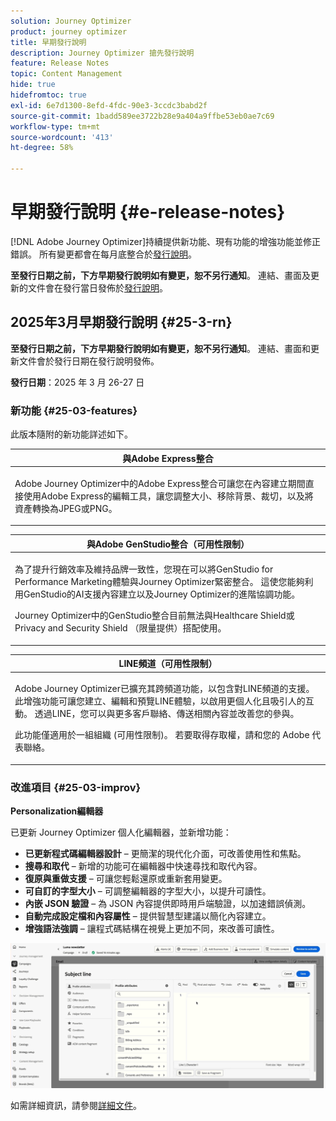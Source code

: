 ```yaml
---
solution: Journey Optimizer
product: journey optimizer
title: 早期發行說明
description: Journey Optimizer 搶先發行說明
feature: Release Notes
topic: Content Management
hide: true
hidefromtoc: true
exl-id: 6e7d1300-8efd-4fdc-90e3-3ccdc3babd2f
source-git-commit: 1badd589ee3722b28e9a404a9ffbe53eb0ae7c69
workflow-type: tm+mt
source-wordcount: '413'
ht-degree: 58%

---
```


# 早期發行說明 {#e-release-notes}

[!DNL Adobe Journey Optimizer]持續提供新功能、現有功能的增強功能並修正錯誤。 所有變更都會在每月底整合於[發行說明](release-notes.md)。

**至發行日期之前，下方早期發行說明如有變更，恕不另行通知**。 連結、畫面及更新的文件會在發行當日發佈於[發行說明](release-notes.md)。


## 2025年3月早期發行說明 {#25-3-rn}


**至發行日期之前，下方早期發行說明如有變更，恕不另行通知**。 連結、畫面和更新文件會於發行日期在發行說明發佈。

**發行日期**：2025 年 3 月 26-27 日


### 新功能 {#25-03-features}

此版本隨附的新功能詳述如下。


<table>
<thead>
<tr>
<th><strong>與Adobe Express整合</strong><br/></th>
</tr>
</thead>
<tbody>
<tr>
<td>
<p>Adobe Journey Optimizer中的Adobe Express整合可讓您在內容建立期間直接使用Adobe Express的編輯工具，讓您調整大小、移除背景、裁切，以及將資產轉換為JPEG或PNG。<p>
<!--p>For more information, refer to the <a href="../configuration/rule-sets.md">detailed documentation</a>.</p-->
</td>
</tr>
</tbody>
</table>


<table>
<thead>
<tr>
<th><strong>與Adobe GenStudio整合（可用性限制）</strong><br/></th>
</tr>
</thead>
<tbody>
<tr>
<td>
<p>為了提升行銷效率及維持品牌一致性，您現在可以將GenStudio for Performance Marketing體驗與Journey Optimizer緊密整合。 這使您能夠利用GenStudio的AI支援內容建立以及Journey Optimizer的進階協調功能。<p>
<p>Journey Optimizer中的GenStudio整合目前無法與Healthcare Shield或Privacy and Security Shield （限量提供）搭配使用。</p>
<!--p>For more information, refer to the <a href="../configuration/rule-sets.md">detailed documentation</a>.</p-->
</td>
</tr>
</tbody>
</table>

<table>
<thead>
<tr>
<th><strong>LINE頻道（可用性限制）</strong><br/></th>
</tr>
</thead>
<tbody>
<tr>
<td>
<p>Adobe Journey Optimizer已擴充其跨頻道功能，以包含對LINE頻道的支援。 此增強功能可讓您建立、編輯和預覽LINE體驗，以啟用更個人化且吸引人的互動。 透過LINE，您可以與更多客戶聯絡、傳送相關內容並改善您的參與。<p>
<p>此功能僅適用於一組組織 (可用性限制)。 若要取得存取權，請和您的 Adobe 代表聯絡。</p>
<!--p>For more information, refer to the <a href="../configuration/rule-sets.md">detailed documentation</a>.</p-->
</td>
</tr>
</tbody>
</table>

### 改進項目 {#25-03-improv}

**Personalization編輯器**

已更新 Journey Optimizer 個人化編輯器，並新增功能：

* **已更新程式碼編輯器設計** – 更簡潔的現代化介面，可改善使用性和焦點。
* **搜尋和取代** – 新增的功能可在編輯器中快速尋找和取代內容。
* **復原與重做支援** – 可讓您輕鬆還原或重新套用變更。
* **可自訂的字型大小** – 可調整編輯器的字型大小，以提升可讀性。
* **內嵌 JSON 驗證** – 為 JSON 內容提供即時用戶端驗證，以加速錯誤偵測。
* **自動完成設定檔和內容屬性** – 提供智慧型建議以簡化內容建立。
* **增強語法強調** – 讓程式碼結構在視覺上更加不同，來改善可讀性。

![在Personalization編輯器中顯示新功能的影片](assets/do-not-localize/personalization-editor.gif)

如需詳細資訊，請參閱[詳細文件](../personalization/personalization-build-expressions.md)。
